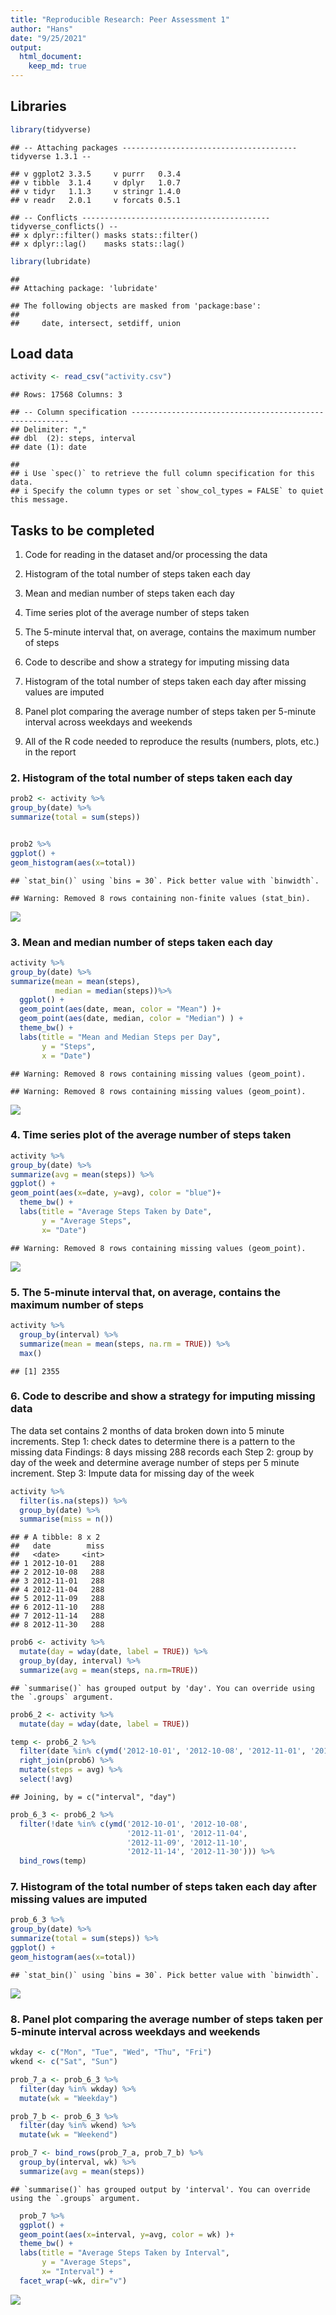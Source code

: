 ```yaml
---
title: "Reproducible Research: Peer Assessment 1"
author: "Hans"
date: "9/25/2021"
output: 
  html_document:
    keep_md: true
---
```




## Libraries


```r
library(tidyverse)
```

```
## -- Attaching packages --------------------------------------- tidyverse 1.3.1 --
```

```
## v ggplot2 3.3.5     v purrr   0.3.4
## v tibble  3.1.4     v dplyr   1.0.7
## v tidyr   1.1.3     v stringr 1.4.0
## v readr   2.0.1     v forcats 0.5.1
```

```
## -- Conflicts ------------------------------------------ tidyverse_conflicts() --
## x dplyr::filter() masks stats::filter()
## x dplyr::lag()    masks stats::lag()
```

```r
library(lubridate)
```

```
## 
## Attaching package: 'lubridate'
```

```
## The following objects are masked from 'package:base':
## 
##     date, intersect, setdiff, union
```



## Load data


```r
activity <- read_csv("activity.csv")
```

```
## Rows: 17568 Columns: 3
```

```
## -- Column specification --------------------------------------------------------
## Delimiter: ","
## dbl  (2): steps, interval
## date (1): date
```

```
## 
## i Use `spec()` to retrieve the full column specification for this data.
## i Specify the column types or set `show_col_types = FALSE` to quiet this message.
```


## Tasks to be completed

1. Code for reading in the dataset and/or processing the data

2. Histogram of the total number of steps taken each day

3. Mean and median number of steps taken each day

4. Time series plot of the average number of steps taken

5. The 5-minute interval that, on average, contains the maximum number of steps

6. Code to describe and show a strategy for imputing missing data

7. Histogram of the total number of steps taken each day after missing values are imputed

8. Panel plot comparing the average number of steps taken per 5-minute interval across weekdays and weekends

9. All of the R code needed to reproduce the results (numbers, plots, etc.) in the report




### 2. Histogram of the total number of steps taken each day

```r
prob2 <- activity %>% 
group_by(date) %>% 
summarize(total = sum(steps)) 


prob2 %>% 
ggplot() +
geom_histogram(aes(x=total))
```

```
## `stat_bin()` using `bins = 30`. Pick better value with `binwidth`.
```

```
## Warning: Removed 8 rows containing non-finite values (stat_bin).
```

![](PA1_template_files/figure-html/prob2-1.png)<!-- -->




### 3. Mean and median number of steps taken each day


```r
activity %>% 
group_by(date) %>% 
summarize(mean = mean(steps),
          median = median(steps))%>% 
  ggplot() +
  geom_point(aes(date, mean, color = "Mean") )+
  geom_point(aes(date, median, color = "Median") ) +
  theme_bw() +
  labs(title = "Mean and Median Steps per Day",
       y = "Steps",
       x = "Date")
```

```
## Warning: Removed 8 rows containing missing values (geom_point).

## Warning: Removed 8 rows containing missing values (geom_point).
```

![](PA1_template_files/figure-html/prob3-1.png)<!-- -->




### 4. Time series plot of the average number of steps taken


```r
activity %>% 
group_by(date) %>% 
summarize(avg = mean(steps)) %>% 
ggplot() +
geom_point(aes(x=date, y=avg), color = "blue")+
  theme_bw() +
  labs(title = "Average Steps Taken by Date",
       y = "Average Steps",
       x= "Date")
```

```
## Warning: Removed 8 rows containing missing values (geom_point).
```

![](PA1_template_files/figure-html/prob4-1.png)<!-- -->



### 5. The 5-minute interval that, on average, contains the maximum number of steps


```r
activity %>% 
  group_by(interval) %>% 
  summarize(mean = mean(steps, na.rm = TRUE)) %>% 
  max()
```

```
## [1] 2355
```



### 6. Code to describe and show a strategy for imputing missing data

The data set contains 2 months of data broken down into 5 minute increments. 
Step 1: check dates to determine there is a pattern to the missing data
Findings: 8 days missing 288 records each
Step 2: group by day of the week and determine average number of steps per 5 minute increment.
Step 3: Impute data for missing day of the week



```r
activity %>% 
  filter(is.na(steps)) %>% 
  group_by(date) %>% 
  summarise(miss = n())
```

```
## # A tibble: 8 x 2
##   date        miss
##   <date>     <int>
## 1 2012-10-01   288
## 2 2012-10-08   288
## 3 2012-11-01   288
## 4 2012-11-04   288
## 5 2012-11-09   288
## 6 2012-11-10   288
## 7 2012-11-14   288
## 8 2012-11-30   288
```

```r
prob6 <- activity %>% 
  mutate(day = wday(date, label = TRUE)) %>% 
  group_by(day, interval) %>% 
  summarize(avg = mean(steps, na.rm=TRUE))
```

```
## `summarise()` has grouped output by 'day'. You can override using the `.groups` argument.
```

```r
prob6_2 <- activity %>% 
  mutate(day = wday(date, label = TRUE))

temp <- prob6_2 %>% 
  filter(date %in% c(ymd('2012-10-01', '2012-10-08', '2012-11-01', '2012-11-04', '2012-11-09', '2012-11-10', '2012-11-14', '2012-11-30'))) %>% 
  right_join(prob6) %>% 
  mutate(steps = avg) %>% 
  select(!avg)
```

```
## Joining, by = c("interval", "day")
```

```r
prob_6_3 <- prob6_2 %>% 
  filter(!date %in% c(ymd('2012-10-01', '2012-10-08', 
                          '2012-11-01', '2012-11-04', 
                          '2012-11-09', '2012-11-10', 
                          '2012-11-14', '2012-11-30'))) %>% 
  bind_rows(temp)
```



### 7. Histogram of the total number of steps taken each day after missing values are imputed


```r
prob_6_3 %>% 
group_by(date) %>% 
summarize(total = sum(steps)) %>% 
ggplot() +
geom_histogram(aes(x=total))
```

```
## `stat_bin()` using `bins = 30`. Pick better value with `binwidth`.
```

![](PA1_template_files/figure-html/prob7-1.png)<!-- -->




### 8. Panel plot comparing the average number of steps taken per 5-minute interval across weekdays and weekends



```r
wkday <- c("Mon", "Tue", "Wed", "Thu", "Fri")
wkend <- c("Sat", "Sun")

prob_7_a <- prob_6_3 %>% 
  filter(day %in% wkday) %>% 
  mutate(wk = "Weekday")

prob_7_b <- prob_6_3 %>% 
  filter(day %in% wkend) %>% 
  mutate(wk = "Weekend")

prob_7 <- bind_rows(prob_7_a, prob_7_b) %>% 
  group_by(interval, wk) %>% 
  summarize(avg = mean(steps))
```

```
## `summarise()` has grouped output by 'interval'. You can override using the `.groups` argument.
```

```r
  prob_7 %>% 
  ggplot() +
  geom_point(aes(x=interval, y=avg, color = wk) )+
  theme_bw() +
  labs(title = "Average Steps Taken by Interval",
       y = "Average Steps",
       x= "Interval") +
  facet_wrap(~wk, dir="v")
```

![](PA1_template_files/figure-html/prob8-1.png)<!-- -->



